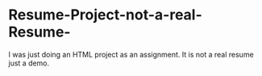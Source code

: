 # Resume-Project-not-a-real-Resume-
I was just doing an HTML project as an assignment. It is not a real resume just a demo. 

